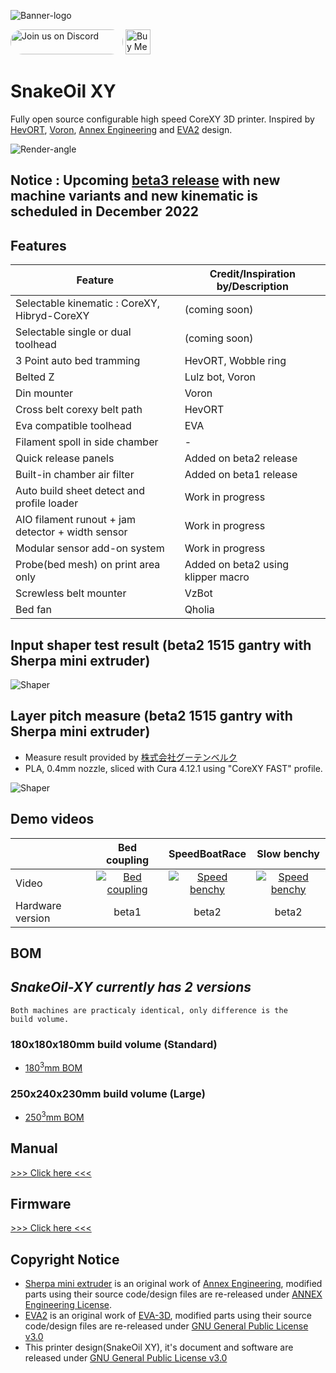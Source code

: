![Banner-logo](./Doc/img/banner-logo.png)

<a href="https://discord.gg/WZVP2HuAag" style="height: 40px !important;"><img src="https://discordapp.com/api/guilds/851371040566673428/widget.png?style=banner2" alt="Join us on Discord" style="height: 40px !important;width: 180px !important;border-radius: 19px !important;" ></a>
<a href='https://ko-fi.com/F1F06RMBO' target='_blank'><img height='36' style='border:0px;height:40px;' src='https://cdn.ko-fi.com/cdn/kofi2.png?v=3' border='0' alt='Buy Me a Coffee at ko-fi.com' /></a>

# SnakeOil XY

Fully open source configurable high speed CoreXY 3D printer. Inspired by [HevORT](https://miragec79.github.io/HevORT/), [Voron](https://vorondesign.com/), [Annex Engineering](https://github.com/Annex-Engineering) and [EVA2](https://main.eva-3d.page/) design.

![Render-angle](./Doc/img/angle-render.png)

 ## Notice : Upcoming [beta3 release](https://github.com/SnakeOilXY/SnakeOil-XY/tree/beta3) with new machine variants and new kinematic is scheduled in December 2022

## Features

<table>
    <thead>
        <tr>
            <th>Feature</th>
            <th>Credit/Inspiration by/Description</th>
        </tr>
    </thead>
    <tbody>
        <tr>
            <td>Selectable kinematic : CoreXY, Hibryd-CoreXY </td>
            <td>(coming soon)</td>
        </tr>
        <tr>
            <td>Selectable single or dual toolhead </td>
            <td>(coming soon)</td>
        </tr>
        <tr>
            <td>3 Point auto bed tramming</td>
            <td>HevORT, Wobble ring</td>
        </tr>
        <tr>
            <td>Belted Z</td>
            <td>Lulz bot, Voron</td>
        </tr>
        <tr>
            <td>Din mounter</td>
            <td>Voron</td>
        </tr>
        <tr>
            <td>Cross belt corexy belt path</td>
            <td>HevORT</td>
        </tr>
        <tr>
            <td>Eva compatible toolhead</td>
            <td>EVA</td>
        </tr>
        <tr>
            <td>Filament spoll in side chamber</td>
            <td>-</td>
        </tr>
        <tr>
            <td>Quick release panels</td>
            <td>Added on beta2 release</td>
        </tr>
        <tr>
            <td>Built-in chamber air filter</td>
            <td>Added on beta1 release</td>
        </tr>
        <tr>
            <td>Auto build sheet detect and profile loader</td>
            <td>Work in progress</td>
        </tr>
        <tr>
            <td>AIO filament runout + jam detector + width sensor</td>
            <td>Work in progress</td>
        </tr>
        <tr>
            <td>Modular sensor add-on system</td>
            <td>Work in progress</td>
        </tr>
        <tr>
            <td>Probe(bed mesh) on print area only</td>
            <td>Added on beta2 using klipper macro</td>
        </tr>
        <tr>
            <td>Screwless belt mounter</td>
            <td>VzBot</td>
        </tr>
        <tr>
            <td>Bed fan</td>
            <td>Qholia</td>
        </tr>
    </tbody>
</table>

## Input shaper test result (beta2 1515 gantry with Sherpa mini extruder)

![Shaper](./Doc/img/beta2-accel-test.png)

## Layer pitch measure (beta2 1515 gantry with Sherpa mini extruder)

- Measure result provided by [株式会社グーテンベルク](https://gutenberg.co.jp/)
- PLA, 0.4mm nozzle, sliced with Cura 4.12.1 using "CoreXY FAST" profile.

![Shaper](./Doc/img/layer-measure.png)

## Demo videos

<table>
    <thead>
        <tr>
            <th></th>
            <th align="center">Bed coupling</th>
            <th align="center">SpeedBoatRace</th>
            <th align="center">Slow benchy</th>
        </tr>
    </thead>
    <tbody>
        <tr>
            <td>Video</td>
            <td align="center"><a href="https://youtu.be/pQPhEykthEg" rel="nofollow">
            <img src="https://img.youtube.com/vi/pQPhEykthEg/0.jpg" alt="Bed coupling"/></a></td>
            <td align="center"><a href="https://youtu.be/tPoP6zmxsCY" rel="nofollow">
            <img src="https://img.youtube.com/vi/tPoP6zmxsCY/0.jpg" alt="Speed benchy"/></a></td>
            <td align="center"><a href="https://youtu.be/kLawpgAUUPE" rel="nofollow">
            <img src="https://img.youtube.com/vi/kLawpgAUUPE/0.jpg" alt="Speed benchy"/></a></td>
        </tr>
        <tr>
            <td>Hardware version</td>
            <td align="center">beta1</td>
            <td align="center">beta2</td>
            <td align="center">beta2</td>
        </tr>
    </tbody>
</table>

## BOM

## **_SnakeOil-XY currently has 2 versions_**

<code>Both machines are practicaly identical, only difference is the build volume. </code>

### 180x180x180mm build volume (Standard)

- [180<sup>3</sup>mm BOM](./Doc/BOM/bom-180.md)

### 250x240x230mm build volume (Large)

- [250<sup>3</sup>mm BOM](./Doc/BOM/bom-250.md)

## Manual

[>>> Click here <<<](./Doc/Manual/README.md)

## Firmware

[>>> Click here <<<](./Firmware/README.md)

## Copyright Notice

- [Sherpa mini extruder](https://github.com/Annex-Engineering/Sherpa_Mini-Extruder) is an original work of [Annex Engineering](https://github.com/Annex-Engineering), modified parts using their source code/design files are re-released under [ANNEX Engineering License](https://github.com/Annex-Engineering/ANNEX-Engineering-License-Agreement/blob/main/LICENSE.md).
- [EVA2](https://github.com/EVA-3D/eva-main) is an original work of [EVA-3D](https://github.com/EVA-3D), modified parts using their source code/design files are re-released under [GNU General Public License v3.0](https://github.com/EVA-3D/eva-main/blob/main/LICENSE)
- This printer design(SnakeOil XY), it's document and software are released under [GNU General Public License v3.0](https://github.com/ChipCE/SnakeOil-XY/blob/master/LICENSE)
